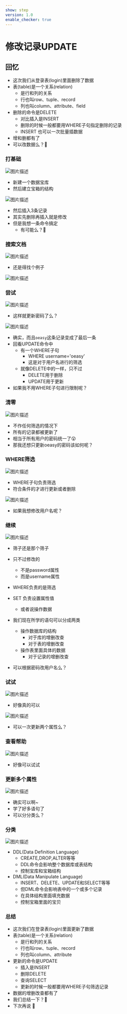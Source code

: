 ```yaml
---
show: step
version: 1.0
enable_checker: true
---
```


# 修改记录UPDATE

## 回忆
- 这次我们从登录表(login)里面删除了数据
- 表(table)是一个关系(relation)
	- 是行和列的关系
	- 行也叫row、tuple、record
	- 列也叫column、attribute、field
- 删除的命令是DELETE
	- 对比插入是INSERT
	- 删除的时候一般都要用WHERE子句指定删除的记录
	- INSERT 也可以一次批量插数据
- 增和删都有了
- 可以改数据么？🤔

### 打基础

![图片描述](https://doc.shiyanlou.com/courses/uid1190679-20220421-1650504473053)

- 新建一个数据宝库
- 然后建立宝箱的结构

![图片描述](https://doc.shiyanlou.com/courses/uid1190679-20220421-1650504485232)

- 然后插入3条记录
- 其实先删除再插入就是修改
- 但是我想一条命令搞定
	- 有可能么？🤔

### 搜索文档

![图片描述](https://doc.shiyanlou.com/courses/uid1190679-20220417-1650198647130)

- 还是得找个例子

![图片描述](https://doc.shiyanlou.com/courses/uid1190679-20220417-1650198653546)

### 尝试

![图片描述](https://doc.shiyanlou.com/courses/uid1190679-20220421-1650504801666)

- 这样就更新密码了么？

![图片描述](https://doc.shiyanlou.com/courses/uid1190679-20220421-1650504770507)

- 确实，而且`oeasy`这条记录变成了最后一条
- 回看UPDATE命令中
	- 有一个WHERE子句
		- WHERE username='oeasy'
		- 这是对于用户名进行的筛选
	- 就像DELETE中的一样，只不过
		- DELETE用于删除
		- UPDATE用于更新
- 如果我不用WHERE子句进行限制呢？

### 清零

![图片描述](https://doc.shiyanlou.com/courses/uid1190679-20220421-1650504922273)

- 不作任何筛选的情况下
- 所有的记录都被更新了
- 相当于所有用户的密码统一了😲
- 那我还想只更新oeasy的密码该如何呢？

### WHERE筛选

![图片描述](https://doc.shiyanlou.com/courses/uid1190679-20220417-1650199290474)

- WHERE子句负责筛选
- 符合条件的才进行更新或者删除

![图片描述](https://doc.shiyanlou.com/courses/uid1190679-20220417-1650199344822)

- 如果我想修改用户名呢？

### 继续

![图片描述](https://doc.shiyanlou.com/courses/uid1190679-20220421-1650505136618)

- 筛子还是那个筛子
- 只不过修改的
	- 不是password属性
	- 而是username属性
- WHERE负责的是筛选
- SET 负责设置属性值
	- 或者说操作数据
- 我们现在所学的语句可以分成两类
	- 操作数据库的结构
		- 对于库的增删改查
		- 对于表的增删改查
	- 操作表里面具体的数据
		- 对于记录的增删改查

- 可以根据密码改用户名么？

### 试试

![图片描述](https://doc.shiyanlou.com/courses/uid1190679-20220714-1657807002079)

- 好像真的可以

![图片描述](https://doc.shiyanlou.com/courses/uid1190679-20220714-1657807020123)

- 可以一次更新两个属性么？

### 查看帮助

![图片描述](https://doc.shiyanlou.com/courses/uid1190679-20220714-1657807526491/wm)

- 好像可以试试

### 更新多个属性

![图片描述](https://doc.shiyanlou.com/courses/uid1190679-20220714-1657807396378/wm)

- 确实可以啊~
- 学了好多语句了
- 可以分分类么？

### 分类

![图片描述](https://doc.shiyanlou.com/courses/uid1190679-20220421-1650505507033)

- DDL(Data Definition Language)
	- CREATE,DROP,ALTER等等
	- DDL命令会影响整个数据库或表结构
	- 控制宝库和宝箱结构
- DML(Data Manipulate Language)
	- INSERT、DELETE、UPDATE和SELECT等等
	- 但DML命令会影响表中的一个或多个记录
	- 在具体结构里面填充数据
	- 控制宝箱里面的宝贝

### 总结

- 这次我们在登录表(login)里面更新了数据
- 表(table)是一个关系(relation)
	- 是行和列的关系
	- 行也叫row、tuple、record
	- 列也叫column、attribute
- 更新的命令是UPDATE
	- 插入是INSERT
	- 删除DELETE
	- 查询SELECT
	- 更新的时候一般都要用WHERE子句筛选记录
- 数据的增删改查都有了
- 我们总结一下？🤔
- 下次再说 👋
